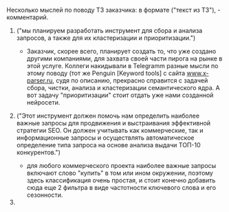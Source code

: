 Несколько мыслей по поводу ТЗ заказчика: в формате ("текст из ТЗ"), - комментарий.
1. ("мы планируем разработать инструмент для сбора и анализа запросов, а также для их кластеризации и приоритизации.")
   - Заказчик, скорее всего, планирует создать то, что уже создано другими компаниями, для захвата своей части пирога на рынке в этой услуге. Коллеги накидывали в Telegramm разные мысли по этому поводу (тот же Penguin [Keyword tools] с сайта www.x-parser.ru, судя по описанию, прекрасно справится с задачей сбора, чистки, анализа и кластеризации семантического ядра. А вот задачу "приоритизации" стоит отдать уже нами созданной нейросети.

2. ("Этот инструмент должен помочь нам определить наиболее важные запросы для продвижения и выстраивания эффективной стратегии SEO. Он должен учитывать как коммерческие, так и информационные запросы и осуществлять автоматическое определение типа запроса на основе анализа выдачи ТОП-10 конкурентов.")
   - для любого коммерческого проекта наиболее важные запросы включают слово "купить" в том или ином окружении, поэтому здесь классификация очень простая, и стоит конечно добавить сюда еще 2 фильтра в виде частотности ключевого слова и его сезонности.
  
3. 
